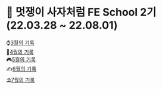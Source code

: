 # 🦁 멋쟁이 사자처럼 FE School 2기 (22.03.28 ~ 22.08.01)
⌚[3월의 기록](https://github.com/iRRPL-AR/FE-School-2/tree/main/March)   
🐳[4월의 기록](https://github.com/iRRPL-AR/FE-School-2/tree/main/April)   
🎮[5월의 기록](https://github.com/iRRPL-AR/FE_School_2_daily/tree/main/May)   
✍️[6월의 기록](https://github.com/areumz/FE_School_2_daily/tree/main/June)   
⛱️[7월의 기록](https://github.com/areumz/FE_School_2_daily/tree/main/July)
